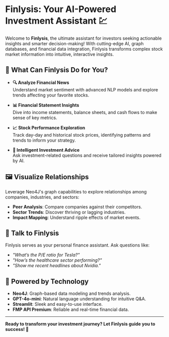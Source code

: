 # Finlysis: Your AI-Powered Investment Assistant 💹

Welcome to **Finlysis**, the ultimate assistant for investors seeking actionable insights and smarter decision-making! With cutting-edge AI, graph databases, and financial data integration, Finlysis transforms complex stock market information into intuitive, interactive insights.

## 🚀 What Can Finlysis Do for You?

- **🔍 Analyze Financial News**  
  Understand market sentiment with advanced NLP models and explore trends affecting your favorite stocks.

- **📊 Financial Statement Insights**  
  Dive into income statements, balance sheets, and cash flows to make sense of key metrics.

- **📈 Stock Performance Exploration**  
  Track day-day and historical stock prices, identifying patterns and trends to inform your strategy.

- **🧠 Intelligent Investment Advice**  
  Ask investment-related questions and receive tailored insights powered by AI.

## 🖼 Visualize Relationships

Leverage Neo4J's graph capabilities to explore relationships among companies, industries, and sectors:

- **Peer Analysis**: Compare companies against their competitors.  
- **Sector Trends**: Discover thriving or lagging industries.  
- **Impact Mapping**: Understand ripple effects of market events.


## 💬 Talk to Finlysis

Finlysis serves as your personal finance assistant. Ask questions like:  
- *"What’s the P/E ratio for Tesla?"*  
- *"How’s the healthcare sector performing?"*  
- *"Show me recent headlines about Nvidia."*  

## 🌌 Powered by Technology

- **Neo4J**: Graph-based data modeling and trends analysis.  
- **GPT-4o-mini**: Natural language understanding for intuitive Q&A.  
- **Streamlit**: Sleek and easy-to-use interface.  
- **FMP API Premium**: Reliable and real-time financial data.
 

---

**Ready to transform your investment journey? Let Finlysis guide you to success! 🌟**



